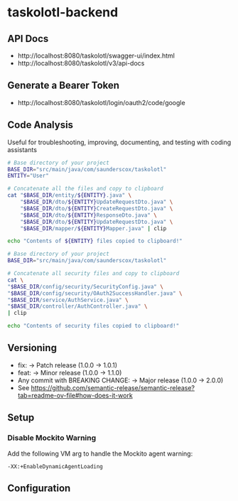 # taskolotl-backend

## API Docs

- http://localhost:8080/taskolotl/swagger-ui/index.html
- http://localhost:8080/taskolotl/v3/api-docs

## Generate a Bearer Token

- http://localhost:8080/taskolotl/login/oauth2/code/google

## Code Analysis

Useful for troubleshooting, improving, documenting, and testing with coding assistants

```bash
# Base directory of your project
BASE_DIR="src/main/java/com/saunderscox/taskolotl"
ENTITY="User"

# Concatenate all the files and copy to clipboard
cat "$BASE_DIR/entity/${ENTITY}.java" \
    "$BASE_DIR/dto/${ENTITY}UpdateRequestDto.java" \
    "$BASE_DIR/dto/${ENTITY}CreateRequestDto.java" \
    "$BASE_DIR/dto/${ENTITY}ResponseDto.java" \
    "$BASE_DIR/dto/${ENTITY}UpdateRequestDto.java" \
    "$BASE_DIR/mapper/${ENTITY}Mapper.java" | clip

echo "Contents of ${ENTITY} files copied to clipboard!"
```

```bash
# Base directory of your project
BASE_DIR="src/main/java/com/saunderscox/taskolotl"

# Concatenate all security files and copy to clipboard
cat \
"$BASE_DIR/config/security/SecurityConfig.java" \
"$BASE_DIR/config/security/OAuth2SuccessHandler.java" \
"$BASE_DIR/service/AuthService.java" \
"$BASE_DIR/controller/AuthController.java" \
| clip

echo "Contents of security files copied to clipboard!"
```

## Versioning

- fix: → Patch release (1.0.0 → 1.0.1)
- feat: → Minor release (1.0.0 → 1.1.0)
- Any commit with BREAKING CHANGE: → Major release (1.0.0 → 2.0.0)
- See https://github.com/semantic-release/semantic-release?tab=readme-ov-file#how-does-it-work

## Setup

### Disable Mockito Warning

Add the following VM arg to handle the Mockito agent warning:

`-XX:+EnableDynamicAgentLoading`

## Configuration
